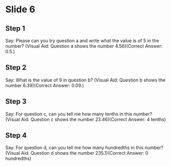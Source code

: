 # Slide 6

## Step 1

Say: Please can you try question a and write what the value is of 5 in the number? (Visual Aid: Question a shows the number 4.56)(Correct Answer: 0.5.)

## Step 2

Say: What is the value of 9 in question b? (Visual Aid: Question b shows the number 6.39)(Correct Answer: 0.09.)

## Step 3

Say: For question c, can you tell me how many tenths in this number? (Visual Aid: Question c shows the number 23.46)(Correct Answer: 4 tenths)

## Step 4

Say: For question d, can you tell me how many hundredths in this number? (Visual Aid: Question d shows the number 235.1)(Correct Answer: 0 hundredths)
